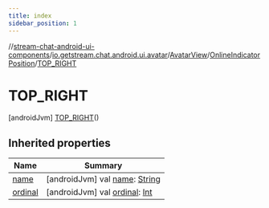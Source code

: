 ```yaml
---
title: index
sidebar_position: 1
---
```

//[stream-chat-android-ui-components](../../../../../index.md)/[io.getstream.chat.android.ui.avatar](../../../index.md)/[AvatarView](../../index.md)/[OnlineIndicatorPosition](../index.md)/[TOP_RIGHT](index.md)



# TOP_RIGHT  
 [androidJvm] [TOP_RIGHT](index.md)()  
   


## Inherited properties  
  
|  Name |  Summary | 
|---|---|
| <a name="io.getstream.chat.android.ui.avatar/AvatarView.OnlineIndicatorPosition.TOP_RIGHT/name/#/PointingToDeclaration/"></a>[name](name.md)| <a name="io.getstream.chat.android.ui.avatar/AvatarView.OnlineIndicatorPosition.TOP_RIGHT/name/#/PointingToDeclaration/"></a> [androidJvm] val [name](name.md): [String](https://kotlinlang.org/api/latest/jvm/stdlib/kotlin/-string/index.html)   <br/>|
| <a name="io.getstream.chat.android.ui.avatar/AvatarView.OnlineIndicatorPosition.TOP_RIGHT/ordinal/#/PointingToDeclaration/"></a>[ordinal](ordinal.md)| <a name="io.getstream.chat.android.ui.avatar/AvatarView.OnlineIndicatorPosition.TOP_RIGHT/ordinal/#/PointingToDeclaration/"></a> [androidJvm] val [ordinal](ordinal.md): [Int](https://kotlinlang.org/api/latest/jvm/stdlib/kotlin/-int/index.html)   <br/>|

